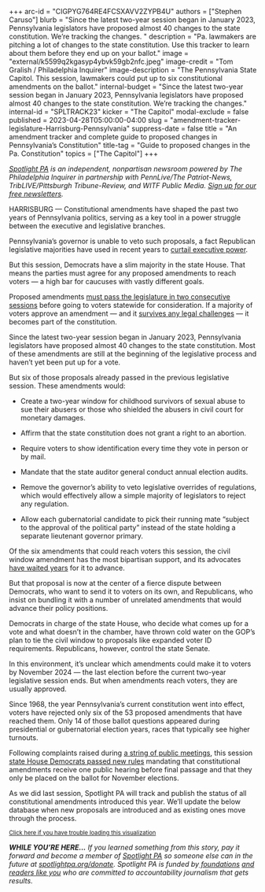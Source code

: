 +++
arc-id = "CIGPYG764RE4FCSXAVV2ZYPB4U"
authors = ["Stephen Caruso"]
blurb = "Since the latest two-year session began in January 2023, Pennsylvania legislators have proposed almost 40 changes to the state constitution. We’re tracking the changes. "
description = "Pa. lawmakers are pitching a lot of changes to the state constitution. Use this tracker to learn about them before they end up on your ballot."
image = "external/k5599q2kgasyp4ybvk59gb2nfc.jpeg"
image-credit = "Tom Gralish / Philadelphia Inquirer"
image-description = "The Pennsylvania State Capitol. This session, lawmakers could put up to six constitutional amendments on the ballot."
internal-budget = "Since the latest two-year session began in January 2023, Pennsylvania legislators have proposed almost 40 changes to the state constitution. We’re tracking the changes."
internal-id = "SPLTRACK23"
kicker = "The Capitol"
modal-exclude = false
published = 2023-04-28T05:00:00-04:00
slug = "amendment-tracker-legislature-Harrisburg-Pennsylvania"
suppress-date = false
title = "An amendment tracker and complete guide to proposed changes in Pennsylvania’s Constitution"
title-tag = "Guide to proposed changes in the Pa. Constitution"
topics = ["The Capitol"]
+++

<a href="https://www.spotlightpa.org/"><i>Spotlight PA</i></a><i> is an independent, nonpartisan newsroom powered by The Philadelphia Inquirer in partnership with PennLive/The Patriot-News, TribLIVE/Pittsburgh Tribune-Review, and WITF Public Media. </i><a href="https://www.spotlightpa.org/newsletters"><i>Sign up for our free newsletters</i></a><i>.</i>

HARRISBURG — Constitutional amendments have shaped the past two years of Pennsylvania politics, serving as a key tool in a power struggle between the executive and legislative branches.

Pennsylvania’s governor is unable to veto such proposals, a fact Republican legislative majorities have used in recent years to <a href="https://www.spotlightpa.org/news/2022/01/pennsylvania-tom-wolf-vetoes-republican-legislature/">curtail executive power</a>.

But this session, Democrats have a slim majority in the state House. That means the parties must agree for any proposed amendments to reach voters — a high bar for caucuses with vastly different goals.

<script src="https://www.spotlightpa.org/embed.js" async></script><div data-spl-embed-version="1" data-spl-src="https://www.spotlightpa.org/embeds/newsletter/"></div>

Proposed amendments <a href="https://www.spotlightpa.org/news/2023/01/pa-legislature-constitutional-amendments-voter-id-abortion-explainer/">must pass the legislature in two consecutive sessions</a> before going to voters statewide for consideration. If a majority of voters approve an amendment — and it <a href="https://www.jurist.org/news/2021/12/pennsylvania-supreme-court-strikes-down-victims-rights-constitutional-amendment/#:~:text=The%20Pennsylvania%20Supreme%20Court%20on,I%20of%20the%20Pennsylvania%20Constitution.&text=Marsy's%20Law%20would%20have%20provided%2015%20new%20constitutional%20rights%20for%20crime%20victims.">survives any legal challenges</a> — it becomes part of the constitution.

Since the latest two-year session began in January 2023, Pennsylvania legislators have proposed almost 40 changes to the state constitution. Most of these amendments are still at the beginning of the legislative process and haven’t yet been put up for a vote.

But six of those proposals already passed in the previous legislative session. These amendments would:

- Create a two-year window for childhood survivors of sexual abuse to sue their abusers or those who shielded the abusers in civil court for monetary damages.<br/>

- Affirm that the state constitution does not grant a right to an abortion.<br/>

- Require voters to show identification every time they vote in person or by mail.<br/>

- Mandate that the state auditor general conduct annual election audits.<br/>

- Remove the governor’s ability to veto legislative overrides of regulations, which would effectively allow a simple majority of legislators to reject any regulation.<br/>

- Allow each gubernatorial candidate to pick their running mate “subject to the approval of the political party” instead of the state holding a separate lieutenant governor primary.

Of the six amendments that could reach voters this session, the civil window amendment has the most bipartisan support, and its advocates <a href="https://www.spotlightpa.org/news/2021/05/pa-child-sex-abuse-legal-window-wolf-admin-blunder-report-findings/">have waited years</a> for it to advance.

But that proposal is now at the center of a fierce dispute between Democrats, who want to send it to voters on its own, and Republicans, who insist on bundling it with a number of unrelated amendments that would advance their policy positions.

Democrats in charge of the state House, who decide what comes up for a vote and what doesn’t in the chamber, have thrown cold water on the GOP’s plan to tie the civil window to proposals like expanded voter ID requirements. Republicans, however, control the state Senate.

In this environment, it’s unclear which amendments could make it to voters by November 2024 — the last election before the current two-year legislative session ends. But when amendments reach voters, they are usually approved.

Since 1968, the year Pennsylvania’s current constitution went into effect, voters have rejected only six of the 53 proposed amendments that have reached them. Only 14 of those ballot questions appeared during presidential or gubernatorial election years, races that typically see higher turnouts.

<script src="https://www.spotlightpa.org/embed.js" async></script><div data-spl-embed-version="1" data-spl-src="https://www.spotlightpa.org/embeds/donate/"></div>

Following complaints raised during <a href="https://www.spotlightpa.org/news/2023/02/pa-house-deadlock-speaker-mark-rozzi-listening-tour/">a string of public meetings</a>, this session <a href="https://www.spotlightpa.org/news/2023/03/pa-house-rules-sexual-harassment-committees-legislation/">state House Democrats passed new rules</a> mandating that constitutional amendments receive one public hearing before final passage and that they only be placed on the ballot for November elections.

As we did last session, Spotlight PA will track and publish the status of all constitutional amendments introduced this year. We’ll update the below database when new proposals are introduced and as existing ones move through the process.

<script src="https://viz-amendment-tracker.data.spotlightpa.org/embed.js" defer></script><div data-spl-interactive="viz-amendment-tracker"></div><small><a href="https://viz-amendment-tracker.data.spotlightpa.org">Click here if you have trouble loading this visualization</a></small>

<i><b>WHILE YOU’RE HERE...</b></i><i> If you learned something from this story, pay it forward and become a member of </i><a href="https://www.spotlightpa.org/"><i>Spotlight PA</i></a><i> so someone else can in the future at </i><a href="http://spotlightpa.org/donate"><i>spotlightpa.org/donate</i></a><i>. Spotlight PA is funded by</i><a href="https://www.spotlightpa.org/support"><i> foundations</i></a><i> </i><a href="https://www.spotlightpa.org/support"><i>and readers like you</i></a><i> who are committed to accountability journalism that gets results.</i>
